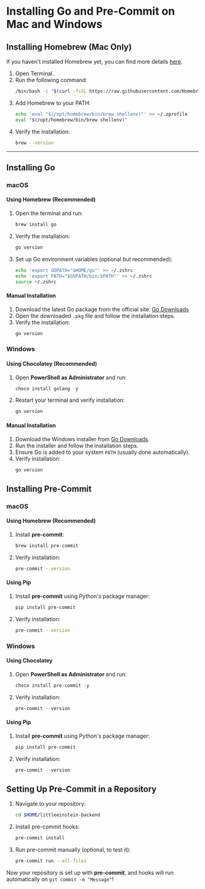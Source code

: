 # Installing Go and Pre-Commit on Mac and Windows

## Installing Homebrew (Mac Only)
If you haven't installed Homebrew yet, you can find more details [here](https://brew.sh/).

1. Open Terminal.
2. Run the following command:
   ```sh
   /bin/bash -c "$(curl -fsSL https://raw.githubusercontent.com/Homebrew/install/HEAD/install.sh)"
   ```
3. Add Homebrew to your PATH:
   ```sh
   echo 'eval "$(/opt/homebrew/bin/brew shellenv)"' >> ~/.zprofile
   eval "$(/opt/homebrew/bin/brew shellenv)"
   ```
4. Verify the installation:
   ```sh
   brew --version
   ```

---


## Installing Go

### macOS
#### Using Homebrew (Recommended)
1. Open the terminal and run:
   ```sh
   brew install go
   ```
2. Verify the installation:
   ```sh
   go version
   ```
3. Set up Go environment variables (optional but recommended):
   ```sh
   echo 'export GOPATH="$HOME/go"' >> ~/.zshrc
   echo 'export PATH="$GOPATH/bin:$PATH"' >> ~/.zshrc
   source ~/.zshrc
   ```
#### Manual Installation
1. Download the latest Go package from the official site: [Go Downloads](https://go.dev/dl/)
2. Open the downloaded `.pkg` file and follow the installation steps.
3. Verify the installation:
   ```sh
   go version
   ```

### Windows
#### Using Chocolatey (Recommended)
1. Open **PowerShell as Administrator** and run:
   ```powershell
   choco install golang -y
   ```
2. Restart your terminal and verify installation:
   ```powershell
   go version
   ```

#### Manual Installation
1. Download the Windows installer from [Go Downloads](https://go.dev/dl/).
2. Run the installer and follow the installation steps.
3. Ensure Go is added to your system `PATH` (usually done automatically).
4. Verify installation:
   ```powershell
   go version
   ```

## Installing Pre-Commit

### macOS
#### Using Homebrew (Recommended)
1. Install **pre-commit**:
   ```sh
   brew install pre-commit
   ```
2. Verify installation:
   ```sh
   pre-commit --version
   ```

#### Using Pip
1. Install **pre-commit** using Python's package manager:
   ```sh
   pip install pre-commit
   ```
2. Verify installation:
   ```sh
   pre-commit --version
   ```

### Windows
#### Using Chocolatey
1. Open **PowerShell as Administrator** and run:
   ```powershell
   choco install pre-commit -y
   ```
2. Verify installation:
   ```powershell
   pre-commit --version
   ```

#### Using Pip
1. Install **pre-commit** using Python's package manager:
   ```powershell
   pip install pre-commit
   ```
2. Verify installation:
   ```powershell
   pre-commit --version
   ```

## Setting Up Pre-Commit in a Repository
1. Navigate to your repository:
   ```sh
   cd $HOME/littleeinstein-backend
   ```
2. Install pre-commit hooks:
   ```sh
   pre-commit install
   ```
3. Run pre-commit manually (optional, to test it):
   ```sh
   pre-commit run --all-files
   ```

Now your repository is set up with **pre-commit**, and hooks will run automatically on `git commit -m "Message"`!

